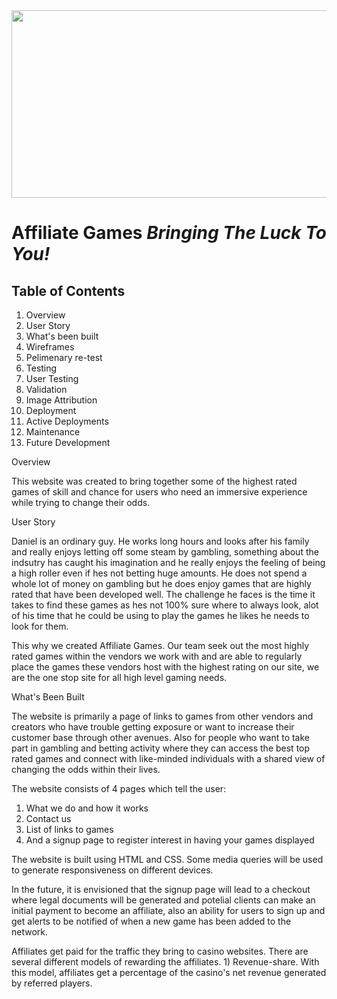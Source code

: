 <img src="https://cdn.pixabay.com/photo/2019/11/17/21/27/chips-4633492_960_720.jpg" width="1000" height="300"/> 

<h1><strong>Affiliate Games</strong> <i>Bringing The Luck To You!</i></h1>

<h2>Table of Contents</h2>
      <ol type = "1">
<li href=#Overview>Overview</li>
<li>User Story</li>
<li>What's been built</li>
<li>Wireframes</li>
<li>Pelimenary re-test</li>
<li>Testing</li>
<li>User Testing</li>
<li>Validation</li>
<li>Image Attribution</li>
<li>Deployment</li>
<li>Active Deployments</li>
<li>Maintenance</li>
<li>Future Development</li>
      </ol>

<p target=Overview>Overview</p>

This website was created to bring together some of the highest rated games of skill and chance for users who need an immersive experience while trying to change their odds. 

User Story

Daniel is an ordinary guy. He works long hours and looks after his family and really enjoys letting off some steam by gambling, something about the indsutry has caught his imagination and he really enjoys the feeling of being a high roller even if hes not betting huge amounts. He does not spend a whole lot of money on gambling but he does enjoy games that are highly rated that have been developed well. The challenge he faces is the time it takes to find these games as hes not 100% sure where to always look, alot of his time that he could be using to play the games he likes he needs to look for them. 

This why we created Affiliate Games. Our team seek out the most highly rated games within the vendors we work with and are able to regularly place the games these vendors host with the highest rating on our site, we are the one stop site for all high level gaming needs. 

<p target=>What's Been Built</p>

The website is primarily a page of links to games from other vendors and creators who have trouble getting exposure or want to increase their customer base through other avenues. Also for people who want to take part in gambling and betting activity where they can access the best top rated games and connect with like-minded individuals with a shared view of changing the odds within their lives.

The website consists of 4 pages which tell the user:
1. What we do and how it works
2. Contact us
3. List of links to games 
4. And a signup page to register interest in having your games displayed

The website is built using HTML and CSS. Some media queries will be used to generate responsiveness on different devices.

In the future, it is envisioned that the signup page will lead to a checkout where legal documents will be generated and potelial clients can make an initial payment to become an affiliate, also an ability for users to sign up and get alerts to be notified of when a new game has been added to the network. 

Affiliates get paid for the traffic they bring to casino websites. There are several different models of rewarding the affiliates. 1) Revenue-share. With this model, affiliates get a percentage of the casino's net revenue generated by referred players.
